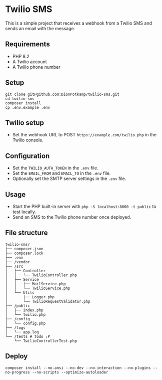# Twilio SMS

This is a simple project that receives a webhook from a Twilio SMS and sends an email with the message.

## Requirements

- PHP 8.2
- A Twilio account
- A Twilio phone number

## Setup

```shell
git clone git@github.com:DionPotkamp/twilio-sms.git
cd twilio-sms
composer install
cp .env.example .env
```

## Twilio setup

- Set the webhook URL to POST `https://example.com/twilio.php` in the Twilio console.

## Configuration

- Set the `TWILIO_AUTH_TOKEN` in the `.env` file.
- Set the `EMAIL_FROM` and `EMAIL_TO` in the `.env` file.
- Optionally set the SMTP server settings in the `.env` file.

## Usage

- Start the PHP built-in server with `php -S localhost:8000 -t public` to test locally.
- Send an SMS to the Twilio phone number once deployed.

## File structure

```
twilio-sms/
├── composer.json
├── composer.lock
├── .env
├── /vendor
├── /src
│   ├── Controller
│   │   └── TwilioController.php
│   ├── Service
│   │   ├── MailService.php
│   │   └── TwilioService.php
│   └── Utils
│       ├── Logger.php
│       └── TwilioRequestValidator.php
├── /public
│   ├── index.php
│   └── twilio.php
├── /config
│   └── config.php
├── /logs
│   └── app.log
└── /tests # todo ;P
    └── TwilioControllerTest.php
```

## Deploy

```shell
composer install --no-ansi --no-dev --no-interaction --no-plugins --no-progress --no-scripts --optimize-autoloader
```
